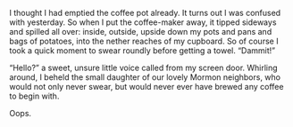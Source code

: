 I thought I had emptied the coffee pot already. It turns out I was confused with yesterday. So when I put the coffee-maker away, it tipped sideways and spilled all over: inside, outside, upside down my pots and pans and bags of potatoes, into the nether reaches of my cupboard. So of course I took a quick moment to swear roundly before getting a towel. “Dammit!”

“Hello?” a sweet, unsure little voice called from my screen door. Whirling around, I beheld the small daughter of our lovely Mormon neighbors, who would not only never swear, but would never ever have brewed any coffee to begin with.

Oops.